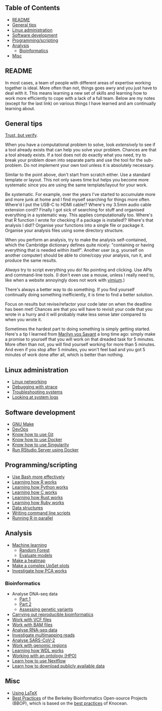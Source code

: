 ## Table of Contents

  - [README](#readme)
  - [General tips](#general-tips)
  - [Linux administration](#linux-administration)
  - [Software development](#software-development)
  - [Programming/scripting](#programmingscripting)
  - [Analysis](#analysis)
    - [Bioinformatics](#bioinformatics)
  - [Misc](#misc)

## README

In most cases, a team of people with different areas of expertise working
together is ideal. More often than not, things goes awry and you just have to
deal with it. This means learning a new set of skills and learning how to work
more efficiently to cope with a lack of a full team. Below are my notes (except
for the last link) on various things I have learned and am continually learning
about.

## General tips

[Trust, but verify](https://en.wikipedia.org/wiki/Trust,_but_verify).

When you have a computational problem to solve, look _extensively_ to see if a
tool already exists that can help you solve your problem. Chances are that a
tool already exists. If a tool does not do exactly what you need, try to break
your problem down into separate parts and use the tool for the sub-problem. Do
not implement your own tool unless it is absolutely necessary.

Similar to the point above, don't start from scratch either. Use a standard
template or layout. This not only saves time but helps you become more
systematic since you are using the same template/layout for your work.

Be systematic. For example, over the years I've started to accumulate more and
more junk at home and I find myself searching for things more often. Where'd I
put the USB-C to HDMI cable!? Where's my 3.5mm audio cable extension cord!?
Finally I got sick of searching for stuff and organised everything in a
systematic way. This applies computationally too. Where's that R function I
wrote for checking if a package is installed!? Where's that analysis I did!?
Organise your functions into a single file or package it. Organise your
analysis files using some directory structure.

When you perform an analysis, try to make the analysis self-contained, which
the Cambridge dictionary defines quite nicely: "containing or having everything
that is needed within itself". Another user (e.g. yourself on another computer)
should be able to clone/copy your analysis, run it, and produce the same
results.

_Always_ try to script everything you do! No pointing and clicking. Use APIs
and command-line tools. (I don't even use a mouse, unless I really need to,
like when a website annoyingly does not work with
[vimium](https://github.com/philc/vimium).)

There's always a better way to do something. If you find yourself continually
doing something inefficiently, it is time to find a better solution.

Focus on results but revise/refactor your code later on when the deadline has
been met! Chances are that you will have to revisit your code that you wrote in
a hurry and it will probably make less sense later compared to when you wrote
it.

Sometimes the hardest part to doing something is simply getting started. Here's
a tip I learned from [Marilyn vos
Savant](https://en.wikipedia.org/wiki/Marilyn_vos_Savant) a long time ago:
simply make a promise to yourself that you will work on that dreaded task for 5
minutes. More often than not, you will find yourself working for more than 5
minutes. And even if you stop after 5 minutes, you won't feel bad and you got 5
minutes of work done after all, which is better than nothing.

## Linux administration

* [Linux networking](https://github.com/davetang/learning_linux/blob/main/networking.md)
* [Debugging with strace](https://github.com/davetang/learning_linux/blob/main/strace.md)
* [Troubleshooting systems](https://github.com/davetang/learning_linux/blob/main/trouble.md)
* [Looking at system logs](https://github.com/davetang/learning_linux/blob/main/logs.md)

## Software development

* [GNU Make](https://davetang.org/muse/2015/05/31/learning-about-makefiles/)
* [DevOps](https://github.com/davetang/learning_linux/blob/main/devops.md)
* [Know how to use Git](https://github.com/davetang/getting_started_with_git)
* [Know how to use Docker](https://github.com/davetang/learning_docker)
* [Know how to use Singularity](https://github.com/davetang/learning_singularity)
* [Run RStudio Server using Docker](https://davetang.org/muse/2021/04/24/running-rstudio-server-with-docker/)

## Programming/scripting

* [Use Bash more effectively](https://github.com/davetang/learning_bash)
* [Learning how R works](https://github.com/davetang/learning_r)
* [Learning how Python works](https://github.com/davetang/learning_python)
* [Learning how C works](https://github.com/davetang/getting_started_with_c)
* [Learning how Rust works](https://github.com/davetang/learning_rust)
* [Learning how Ruby works](https://github.com/davetang/learning_ruby)
* [Data structures](https://davetang.github.io/bioinformatics_tips/data_struct.html)
* [Writing command line scripts](https://davetang.github.io/bioinformatics_tips/get_option.html)
* [Running R in parallel](https://davetang.github.io/muse/parallel.html)

## Analysis

* [Machine learning](https://github.com/davetang/machine_learning)
    * [Random Forest](https://github.com/davetang/learning_random_forest)
    * [Evaluate models](https://github.com/davetang/machine_learning/tree/main/evaluation)
* [Make a heatmap](https://davetang.github.io/muse/pheatmap.html)
* [Make a complex UpSet plots](https://davetang.github.io/muse/complex_upset.html)
* [Investigate how PCA works](https://davetang.github.io/muse/pca.html)

### Bioinformatics

* Analyse DNA-seq data
    * [Part 1](https://davetang.org/muse/2015/07/24/dna-sequencing-data/)
    * [Part 2](https://davetang.org/muse/2015/12/16/getting-acquainted-analysing-dna-sequencing-data/)
    * [Assessing genetic variants](https://davetang.org/muse/2016/10/31/assessing-genetic-variants/)
* [Carrying out reproducible bioinformatics](https://github.com/davetang/reproducible_bioinformatics)
* [Work with VCF files](https://github.com/davetang/learning_vcf_file)
* [Work with BAM files](https://github.com/davetang/learning_bam_file)
* [Analyse RNA-seq data](https://github.com/davetang/rnaseq)
* [Investigate multimapping reads](https://github.com/davetang/multimapping)
* [Analyse SARS-CoV-2](https://github.com/davetang/sars_cov_2)
* [Work with genomic regions](https://github.com/davetang/defining_genomic_regions)
* [Learning how WDL works](https://github.com/davetang/learning_wdl)
* [Working with an ontology (HPO)](https://github.com/davetang/human_phenotype_ontology)
* [Learn how to use Nextflow](https://github.com/davetang/learning_nextflow)
* [Learn how to download publicly available data](https://github.com/davetang/research_parasite)

## Misc

* [Using LaTeX](https://github.com/davetang/getting_started_with_latex)
* [Best Practices](https://berkeleybop.github.io/best_practice/) of the
  Berkeley Bioinformatics Open-source Projects (BBOP), which is based on the
  [best practices](https://github.com/knocean/practises) of Knocean.
